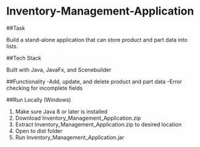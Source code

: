 # Inventory-Management-Application

##Task

Build a stand-alone application that can store product and part data into lists.

##Tech Stack

Built with Java, JavaFx, and Scenebuilder

##Functionality -Add, update, and delete product and part data -Error checking for incomplete fields  

##Run Locally (Windows)

1. Make sure Java 8 or later is installed
2. Download Inventory_Management_Application.zip
3. Extract Inventory_Management_Application.zip to desired location
4. Open to dist folder
5. Run Inventory_Management_Application.jar
